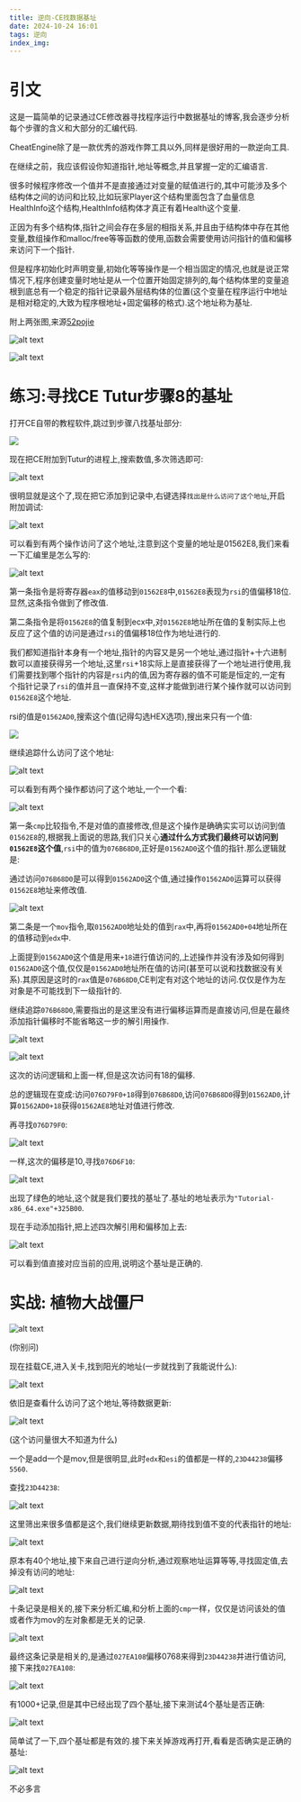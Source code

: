 ```yaml
---
title: 逆向-CE找数据基址
date: 2024-10-24 16:01
tags: 逆向
index_img: 
---
```


# 引文

这是一篇简单的记录通过CE修改器寻找程序运行中数据基址的博客,我会逐步分析每个步骤的含义和大部分的汇编代码.

CheatEngine除了是一款优秀的游戏作弊工具以外,同样是很好用的一款逆向工具.

在继续之前，我应该假设你知道指针,地址等概念,并且掌握一定的汇编语言.

很多时候程序修改一个值并不是直接通过对变量的赋值进行的,其中可能涉及多个结构体之间的访问和比较,比如玩家Player这个结构里面包含了血量信息HealthInfo这个结构,HealthInfo结构体才真正有着Health这个变量.

正因为有多个结构体,指针之间会存在多层的相指关系,并且由于结构体中存在其他变量,数组操作和malloc/free等等函数的使用,函数会需要使用访问指针的值和偏移来访问下一个指针.

但是程序初始化时声明变量,初始化等等操作是一个相当固定的情况,也就是说正常情况下,程序创建变量时地址是从一个位置开始固定排列的,每个结构体里的变量追根到底总有一个稳定的指针记录最外层结构体的位置(这个变量在程序运行中地址是相对稳定的,大致为程序根地址+固定偏移的格式).这个地址称为基址.

附上两张图,来源[52pojie](https://www.52pojie.cn/thread-1131081-1-1.html)

![alt text](../images/逆向-CE找数据基址/image-2.png)

![alt text](../images/逆向-CE找数据基址/image-3.png)


# 练习:寻找CE Tutur步骤8的基址

打开CE自带的教程软件,跳过到步骤八找基址部分:

![](../images/逆向-CE找数据基址/image.png)

现在把CE附加到Tutur的进程上,搜索数值,多次筛选即可:

![alt text](../images/逆向-CE找数据基址/image-1.png)

很明显就是这个了,现在把它添加到记录中,右键选择`找出是什么访问了这个地址`,开启附加调试:

![alt text](../images/逆向-CE找数据基址/image-4.png)

可以看到有两个操作访问了这个地址,注意到这个变量的地址是01562E8,我们来看一下汇编里是怎么写的:

![alt text](../images/逆向-CE找数据基址/image-5.png)

第一条指令是将寄存器`eax`的值移动到`01562E8`中,`01562E8`表现为`rsi`的值偏移18位.显然,这条指令做到了修改值.

第二条指令是将`01562E8`的值复制到ecx中,对`01562E8`地址所在值的复制实际上也反应了这个值的访问是通过`rsi`的值偏移18位作为地址进行的.

我们都知道指针本身有一个地址,指针的内容又是另一个地址,通过指针+十六进制数可以直接获得另一个地址,这里`rsi`+18实际上是直接获得了一个地址进行使用,我们需要找到哪个指针的内容是`rsi`内的值,因为寄存器的值不可能是恒定的,一定有个指针记录了`rsi`的值并且一直保持不变,这样才能做到进行某个操作就可以访问到`01562E8`这个地址.

rsi的值是`01562AD0`,搜索这个值(记得勾选HEX选项),搜出来只有一个值:

![](../images/逆向-CE找数据基址/image-7.png)

继续追踪什么访问了这个地址:

![alt text](../images/逆向-CE找数据基址/image-6.png)

可以看到有两个操作都访问了这个地址,一个一个看:

![alt text](../images/逆向-CE找数据基址/image-8.png)

第一条`cmp`比较指令,不是对值的直接修改,但是这个操作是确确实实可以访问到值`01562E8`的,根据我上面说的思路,我们只关心**通过什么方式我们最终可以访问到`01562E8`这个值**,`rsi`中的值为`076B68D0`,正好是`01562AD0`这个值的指针.那么逻辑就是:

通过访问`076B68D0`是可以得到`01562AD0`这个值,通过操作`01562AD0`运算可以获得`01562E8`地址来修改值.

![alt text](../images/逆向-CE找数据基址/image-9.png)

第二条是一个`mov`指令,取`01562AD0`地址处的值到`rax`中,再将`01562AD0+04`地址所在的值移动到`edx`中.

上面提到`01562AD0`这个值是用来`+18`进行值访问的,上述操作并没有涉及如何得到`01562AD0`这个值,仅仅是`01562AD0`地址所在值的访问(甚至可以说和找数据没有关系).其原因是这时的`rax`值是`076B68D0`,CE判定有对这个地址的访问.仅仅是作为左对象是不可能找到下一级指针的.

继续追踪`076B68D0`,需要指出的是这里没有进行偏移运算而是直接访问,但是在最终添加指针偏移时不能省略这一步的解引用操作.

![alt text](../images/逆向-CE找数据基址/image-10.png)

![alt text](../images/逆向-CE找数据基址/image-11.png)

这次的访问逻辑和上面一样,但是这次访问有18的偏移.

总的逻辑现在变成:访问`076D79F0+18`得到`076B68D0`,访问`076B68D0`得到`01562AD0`,计算`01562AD0+18`获得`01562AE8`地址对值进行修改.

再寻找`076D79F0`:

![alt text](../images/逆向-CE找数据基址/image-12.png)

一样,这次的偏移是10,寻找`076D6F10`:

![alt text](../images/逆向-CE找数据基址/image-13.png)

出现了绿色的地址,这个就是我们要找的基址了.基址的地址表示为`"Tutorial-x86_64.exe"+325B00`.

现在手动添加指针,把上述四次解引用和偏移加上去:

![alt text](../images/逆向-CE找数据基址/image-14.png)

可以看到值直接对应当前的应用,说明这个基址是正确的.

# 实战: 植物大战僵尸

![alt text](../images/逆向-CE找数据基址/image-15.png)

(你别问)

现在挂载CE,进入关卡,找到阳光的地址(一步就找到了我能说什么):

![alt text](../images/逆向-CE找数据基址/image-16.png)

依旧是查看什么访问了这个地址,等待数据更新:

![alt text](../images/逆向-CE找数据基址/image-17.png)

(这个访问量很大不知道为什么)

一个是add一个是mov,但是很明显,此时`edx`和`esi`的值都是一样的,`23D44238`偏移`5560`.

查找`23D44238`:

![alt text](../images/逆向-CE找数据基址/image-18.png)

这里筛出来很多值都是这个,我们继续更新数据,期待找到值不变的代表指针的地址:

![alt text](../images/逆向-CE找数据基址/image-19.png)

原本有40个地址,接下来自己进行逆向分析,通过观察地址运算等等,寻找固定值,去掉没有访问的地址:

![alt text](../images/逆向-CE找数据基址/image-20.png)

十条记录是相关的,接下来分析汇编,和分析上面的`cmp`一样，仅仅是访问该处的值或者作为mov的左对象都是无关的记录.

![alt text](../images/逆向-CE找数据基址/image-21.png)

最终这条记录是相关的,是通过`027EA108`偏移0768来得到`23D44238`并进行值访问,接下来找`027EA108`:

![alt text](../images/逆向-CE找数据基址/image-22.png)

有1000+记录,但是其中已经出现了四个基址,接下来测试4个基址是否正确:

![alt text](../images/逆向-CE找数据基址/image-23.png)

简单试了一下,四个基址都是有效的.接下来关掉游戏再打开,看看是否确实是正确的基址:

![alt text](../images/逆向-CE找数据基址/image-24.png)

不必多言

